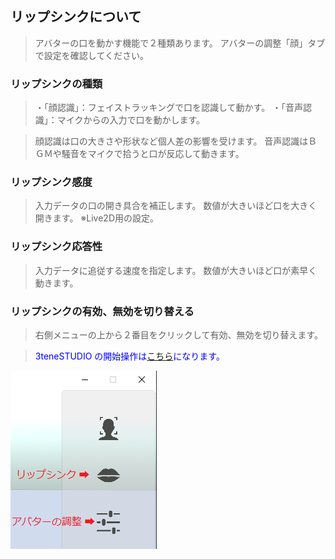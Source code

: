 ## リップシンクについて

>アバターの口を動かす機能で２種類あります。
>アバターの調整「顔」タブで設定を確認してください。

### リップシンクの種類

>・「顔認識」：フェイストラッキングで口を認識して動かす。
>・「音声認識」：マイクからの入力で口を動かします。

>顔認識は口の大きさや形状など個人差の影響を受けます。
>音声認識はＢＧＭや騒音をマイクで拾うと口が反応して動きます。


### リップシンク感度

>入力データの口の開き具合を補正します。
>数値が大きいほど口を大きく開きます。
>※Live2D用の設定。


### リップシンク応答性

>入力データに追従する速度を指定します。
>数値が大きいほど口が素早く動きます。


### リップシンクの有効、無効を切り替える

>右側メニューの上から２番目をクリックして有効、無効を切り替えます。

><font color="Blue">3teneSTUDIO の開始操作は[こちら](#TrackingWindow.md)になります。</font>

![画像](image/menu_lipsync.png "メニューリップシンク")



